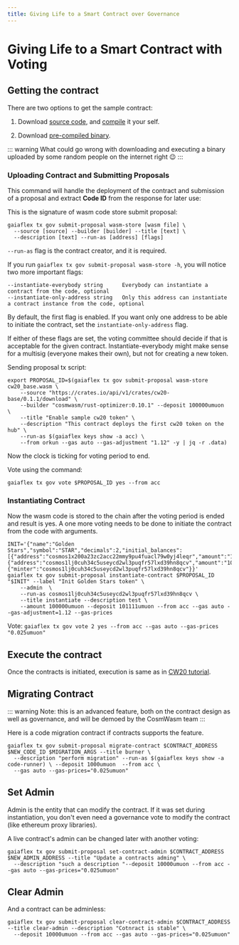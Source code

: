 ```yaml
---
title: Giving Life to a Smart Contract over Governance
---
```


# Giving Life to a Smart Contract with Voting

## Getting the contract

There are two options to get the sample contract:

1. Download [source code](https://github.com/CosmWasm/cosmwasm-plus/tree/v0.1.1/contracts/cw20-base), and [compile](./../getting-started/compile-contract.md) it your self.

2. Download [pre-compiled binary](https://github.com/CosmWasm/cosmwasm-plus/releases/download/v0.1.1/cw20_base.wasm).

::: warning
What could go wrong with
downloading and executing a binary uploaded by some random people on the internet right 😉
:::

### Uploading Contract and Submitting Proposals

This command will handle the deployment of the contract and submission of a proposal and extract **Code ID** from the
response for later use:

This is the signature of wasm code store submit proposal:

```shell script
gaiaflex tx gov submit-proposal wasm-store [wasm file] \
  --source [source] --builder [builder] --title [text] \
  --description [text] --run-as [address] [flags]
```

`--run-as` flag is the contract creator, and it is required.

If you run `gaiaflex tx gov submit-proposal wasm-store -h`, you will notice two more important flags:

```shell
--instantiate-everybody string      Everybody can instantiate a contract from the code, optional
--instantiate-only-address string   Only this address can instantiate a contract instance from the code, optional
```

By default, the first flag is enabled. If you want only one address to be able to initiate the contract,
set the `instantiate-only-address` flag.

If either of these flags are set, the voting committee should decide if that is acceptable for the given contract.
Instantiate-everybody might make sense for a multisig (everyone makes their own), but not for creating a new token.

Sending proposal tx script:

```shell script
export PROPOSAL_ID=$(gaiaflex tx gov submit-proposal wasm-store cw20_base.wasm \
    --source "https://crates.io/api/v1/crates/cw20-base/0.1.1/download" \
    --builder "cosmwasm/rust-optimizer:0.10.1" --deposit 100000umuon  \
    --title "Enable sample cw20 token" \
    --description "This contract deploys the first cw20 token on the hub" \
    --run-as $(gaiaflex keys show -a acc) \
    --from orkun --gas auto --gas-adjustment "1.12" -y | jq -r .data)
```

Now the clock is ticking for voting period to end.

Vote using the command:
```shell script
gaiaflex tx gov vote $PROPOSAL_ID yes --from acc
```

### Instantiating Contract

Now the wasm code is stored to the chain after the voting period is ended and result is yes. A one more voting needs to be done
to initiate the contract from the code with arguments.

```shell script
INIT='{"name":"Golden Stars","symbol":"STAR","decimals":2,"initial_balances":[{"address":"cosmos1x200a23zc2acc22mmy9pu4fuacl79w0yj4leqr","amount":"10000"},{"address":"cosmos1lj0cuh34c5useycd2wl3puqfr57lxd39hn8qcv","amount":"10000"}],"mint":{"minter":"cosmos1lj0cuh34c5useycd2wl3puqfr57lxd39hn8qcv"}}'
gaiaflex tx gov submit-proposal instantiate-contract $PROPOSAL_ID "$INIT" --label "Init Golden Stars token" \
    --admin  \
    --run-as cosmos1lj0cuh34c5useycd2wl3puqfr57lxd39hn8qcv \
    --title instantiate --description test \
    --amount 100000umuon --deposit 101111umuon --from acc --gas auto --gas-adjustment=1.12 --gas-prices
```

Vote: ```gaiaflex tx gov vote 2 yes --from acc --gas auto --gas-prices "0.025umuon"```

## Execute the contract

Once the contracts is initiated, execution is same as in [CW20 tutorial](../cw-plus/cw20/cw20).

## Migrating Contract

::: warning
Note: this is an advanced feature, both on the contract design as well as governance, and will be demoed by the CosmWasm team
:::

Here is a code migration contract if contracts supports the feature.

```shell script
gaiaflex tx gov submit-proposal migrate-contract $CONTRACT_ADDRESS $NEW_CODE_ID $MIGRATION_ARGS --title burner \
  --description "perform migration" --run-as $(gaiaflex keys show -a code-runner) \ --deposit 1000umuon  --from acc \
  --gas auto --gas-prices="0.025umuon"
````

## Set Admin

Admin is the entity that can modify the contract. If it was set during instantiation,
you don't even need a governance vote to modify the contract (like ethereum proxy libraries).

A live contract's admin can be changed later with another voting:

```shell script
gaiaflex tx gov submit-proposal set-contract-admin $CONTRACT_ADDRESS $NEW_ADMIN_ADDRESS --title "Update a contracts adming" \
  --description "such a description "--deposit 10000umuon --from acc --gas auto --gas-prices="0.025umuon"
```

## Clear Admin

And a contract can be adminless:

```shell script
gaiaflex tx gov submit-proposal clear-contract-admin $CONTRACT_ADDRESS --title clear-admin --description "Cotnract is stable" \
  --deposit 10000umuon --from acc --gas auto --gas-prices="0.025umuon"
```
